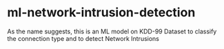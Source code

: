 # ml-network-intrusion-detection

As the name suggests, this is an ML model on KDD-99 Dataset to classify the connection type and to detect Network Intrusions
